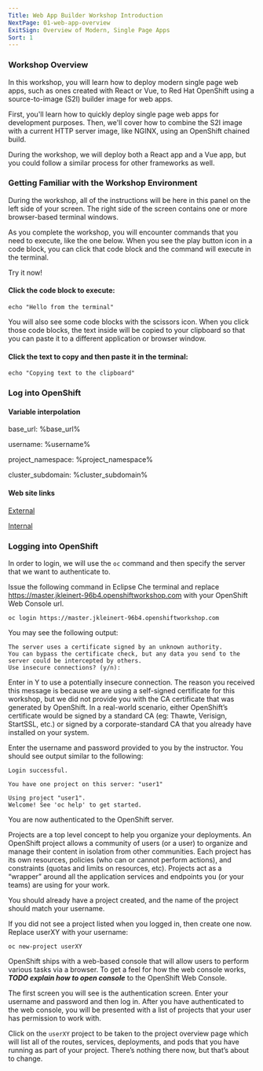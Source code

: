 ```yaml
---
Title: Web App Builder Workshop Introduction
NextPage: 01-web-app-overview
ExitSign: Overview of Modern, Single Page Apps
Sort: 1
---
```

### Workshop Overview

In this workshop, you will learn how to deploy modern single page web apps, such as ones created with React or Vue, to Red Hat OpenShift using a source-to-image (S2I) builder image for web apps.

First, you'll learn how to quickly deploy single page web apps for development purposes. Then, we'll cover how to combine the S2I image with a current HTTP server image, like NGINX, using an OpenShift chained build.

During the workshop, we will deploy both a React app and a Vue app, but you could follow a similar process for other frameworks as well.

### Getting Familiar with the Workshop Environment

During the workshop, all of the instructions will be here in this panel on the left side of your screen. The right side of the screen contains one or more browser-based terminal windows.

As you complete the workshop, you will encounter commands that you need to execute, like the one below. When you see the play button icon in a code block, you can click that code block and the command will execute in the terminal.

Try it now!

#### Click the code block to execute:

```execute-1
echo "Hello from the terminal"
```
You will also see some code blocks with the scissors icon. When you click those code blocks, the text inside will be copied to your clipboard so that you can paste it to a different application or browser window.

#### Click the text to copy and then paste it in the terminal:

```copy
echo "Copying text to the clipboard"
```

### Log into OpenShift

#### Variable interpolation

base_url: %base_url%

username: %username%

project_namespace: %project_namespace%

cluster_subdomain: %cluster_subdomain%

#### Web site links

[External](https://www.openshift.com)

[Internal](index)

### Logging into OpenShift

In order to login, we will use the `oc` command and then specify the server that we want to authenticate to.

Issue the following command in Eclipse Che terminal and replace https://master.jkleinert-96b4.openshiftworkshop.com with your OpenShift Web Console url.

```execute
oc login https://master.jkleinert-96b4.openshiftworkshop.com
```

You may see the following output:

```
The server uses a certificate signed by an unknown authority.
You can bypass the certificate check, but any data you send to the server could be intercepted by others.
Use insecure connections? (y/n):
```

Enter in Y to use a potentially insecure connection. The reason you received this message is because we are using a self-signed certificate for this workshop, but we did not provide you with the CA certificate that was generated by OpenShift. In a real-world scenario, either OpenShift’s certificate would be signed by a standard CA (eg: Thawte, Verisign, StartSSL, etc.) or signed by a corporate-standard CA that you already have installed on your system.

Enter the username and password provided to you by the instructor. You should see output similar to the following:

```
Login successful.

You have one project on this server: "user1"

Using project "user1".
Welcome! See 'oc help' to get started.
```

You are now authenticated to the OpenShift server.

Projects are a top level concept to help you organize your deployments. An OpenShift project allows a community of users (or a user) to organize and manage their content in isolation from other communities. Each project has its own resources, policies (who can or cannot perform actions), and constraints (quotas and limits on resources, etc). Projects act as a “wrapper” around all the application services and endpoints you (or your teams) are using for your work.

You should already have a project created, and the name of the project should match your username.

If you did not see a project listed when you logged in, then create one now. Replace userXY with your username:

```execute
oc new-project userXY
```

OpenShift ships with a web-based console that will allow users to perform various tasks via a browser. To get a feel for how the web console works, ***TODO explain how to open console*** to the OpenShift Web Console.

The first screen you will see is the authentication screen. Enter your username and password and then log in. After you have authenticated to the web console, you will be presented with a list of projects that your user has permission to work with.

Click on the `userXY` project to be taken to the project overview page which will list all of the routes, services, deployments, and pods that you have running as part of your project. There’s nothing there now, but that’s about to change.
